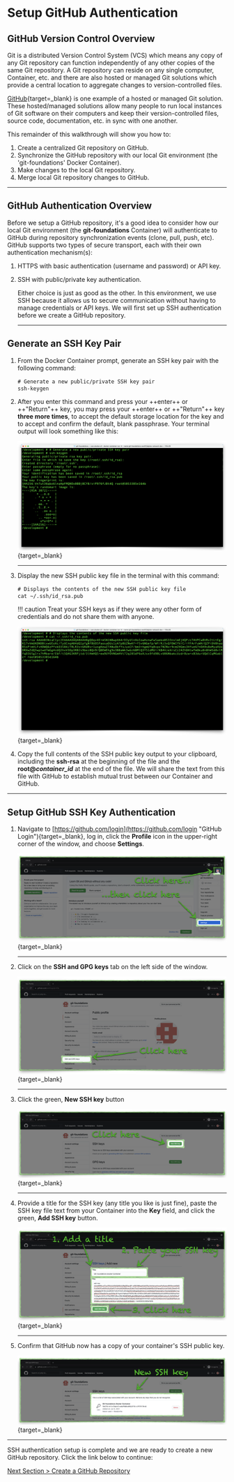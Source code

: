 # Setup GitHub Authentication

## GitHub Version Control Overview

Git is a distributed Version Control System (VCS) which means any copy of any Git repository can function independently of any other copies of the same Git repository. A Git repository can reside on any single computer, Container, etc. and there are also hosted or managed Git solutions which provide a central location to aggregate changes to version-controlled files.

[GitHub](https://github.com "GitHub.com"){target=_blank} is one example of a hosted or managed Git solution.  These hosted/managed solutions allow many people to run local instances of Git software on their computers and keep their version-controlled files, source code, documentation, etc. in sync with one another.

This remainder of this walkthrough will show you how to:

1. Create a centralized Git repository on GitHub.
2. Synchronize the GitHub repository with our local Git environment (the 'git-foundations' Docker Container).
3. Make changes to the local Git repository.
4. Merge local Git repository changes to GitHub.

---

## GitHub Authentication Overview

Before we setup a GitHub repository, it's a good idea to consider how our local Git environment (the **git-foundations** Container) will authenticate to GitHub during repository synchronization events (clone, pull, push, etc). GitHub supports two types of secure transport, each with their own authentication mechanism(s):

1. HTTPS with basic authentication (username and password) or API key.
2. SSH with public/private key authentication.

    Either choice is just as good as the other. In this environment, we use SSH because it allows us to secure communication without having to manage credentials or API keys. We will first set up SSH authentication before we create a GitHub repository.

    ---

## Generate an SSH Key Pair

1. From the Docker Container prompt, generate an SSH key pair with the following command:

    ```shell
    # Generate a new public/private SSH key pair
    ssh-keygen
    ```

2. After you enter this command and press your ++enter++ or ++"Return"++ key, you may press your ++enter++ or ++"Return"++ key **three more times**, to accept the default storage location for the key and to accept and confirm the default, blank passphrase. Your terminal output will look something like this:

    [![container-ssh-keygen](../images/container-ssh-keygen.png "ssh-keygen")](/git-foundations/images/container-ssh-keygen.png){target=_blank}

    ---

3. Display the new SSH public key file in the terminal with this command:

    ```shell
    # Displays the contents of the new SSH public key file
    cat ~/.ssh/id_rsa.pub
    ```

    !!! caution
        Treat your SSH keys as if they were any other form of credentials and do not share them with anyone.

    [![container-ssh-key](../images/container-ssh-key.png "cat ~/.ssh/id_rsa.pub")](/git-foundations/images/container-ssh-key.png){target=_blank}

4. Copy the full contents of the SSH public key output to your clipboard, including the **ssh-rsa** at the beginning of the file and the **root@_container_id_** at the end of the file. We will share the text from this file with GitHub to establish mutual trust between our Container and GitHub.

---

## Setup GitHub SSH Key Authentication

1. Navigate to [https://github.com/login](https://github.com/login "GitHub Login"){target=_blank}, log in, click the **Profile** icon in the upper-right corner of the window, and choose **Settings**.

    [![github-settings](../images/github-settings.png "GitHub settings access")](/git-foundations/images/github-settings.png){target=_blank}

    ---

2. Click on the **SSH and GPG keys** tab on the left side of the window.

    [![github-profile](../images/github-profile.png "GitHub profile")](/git-foundations/images/github-profile.png){target=_blank}

    ---

3. Click the green, **New SSH key** button

    [![github-ssh-keys](../images/github-ssh-keys.png "GitHub SSH keys")](/git-foundations/images/github-ssh-keys.png){target=_blank}

    ---

4. Provide a title for the SSH key (any title you like is just fine), paste the SSH key file text from your Container into the **Key** field, and click the green, **Add SSH key** button.

    [![github-add-ssh-key](../images/github-add-ssh-key.png "GitHub create SSH key")](/git-foundations/images/github-add-ssh-key.png){target=_blank}

    ---

5. Confirm that GitHub now has a copy of your container's SSH public key.

    [![github-new-ssh-key](../images/github-new-ssh-key.png "GitHub new SSH key")](/git-foundations/images/github-new-ssh-key.png){target=_blank}

---

SSH authentication setup is complete and we are ready to create a new GitHub repository. Click the link below to continue:

[Next Section > Create a GitHub Repository](section_3.md "Create a GitHub Repository")
